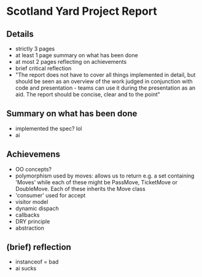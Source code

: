 Scotland Yard Project Report
====

## Details

- strictly 3 pages
- at least 1 page summary on what has been done
- at most 2 pages reflecting on achievements
- brief critical reflection
- "The report does not have to cover all things implemented in detail, but should be seen as an overview of the work judged in conjunction with code and presentation - teams can use it during the presentation as an aid. The report should be concise, clear and to the point"

## Summary on what has been done

- implemented the spec? lol
- ai

## Achievemens

- OO concepts?
- polymorphism used by moves: allows us to return e.g. a set containing 'Moves' while each of these might be PassMove, TicketMove or DoubleMove. Each of these inherits the Move class
- 'consumer' used for accept
- visitor model
- dynamic dispach
- callbacks
- DRY principle
- abstraction

## (brief) reflection

- instanceof = bad
- ai sucks